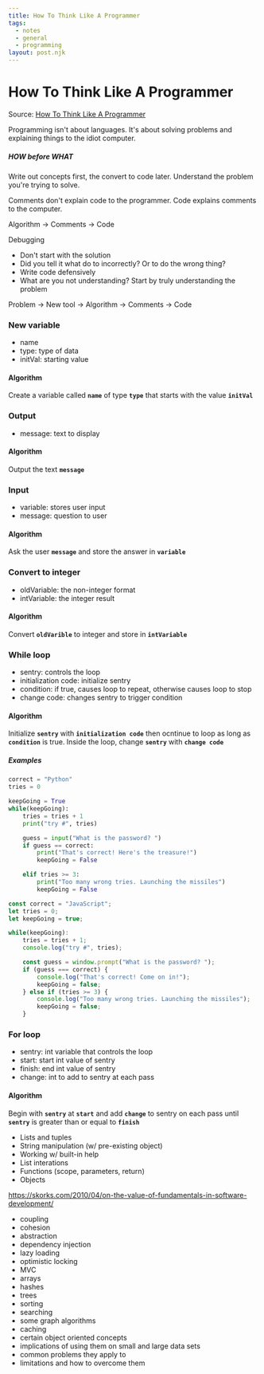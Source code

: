 ```yaml
---
title: How To Think Like A Programmer
tags:
  - notes
  - general
  - programming
layout: post.njk
---
```


# How To Think Like A Programmer

Source: [How To Think Like A Programmer](https://www.youtube.com/watch?v=azcrPFhaY9k)

Programming isn't about languages. It's about solving problems and explaining things to the idiot computer.

##### HOW before WHAT

Write out concepts first, the convert to code later. Understand the problem you're trying to solve.

Comments don't explain code to the programmer. Code explains comments to the computer.

Algorithm -> Comments -> Code

Debugging

- Don't start with the solution
- Did you tell it what do to incorrectly? Or to do the wrong thing?
- Write code defensively
- What are you not understanding? Start by truly understanding the problem

Problem -> New tool -> Algorithm -> Comments -> Code

### New variable

- name
- type: type of data
- initVal: starting value

#### Algorithm

Create a variable called **`name`** of type **`type`** that starts with the value **`initVal`**

### Output

- message: text to display

#### Algorithm

Output the text **`message`**

### Input

- variable: stores user input
- message: question to user

#### Algorithm

Ask the user **`message`** and store the answer in **`variable`**

### Convert to integer

- oldVariable: the non-integer format
- intVariable: the integer result

#### Algorithm

Convert **`oldVarible`** to integer and store in **`intVariable`**

### While loop

- sentry: controls the loop
- initialization code: initialize sentry
- condition: if true, causes loop to repeat, otherwise causes loop to stop
- change code: changes sentry to trigger condition

#### Algorithm

Initialize **`sentry`** with **`initialization code`** then ocntinue to loop as long as **`condition`** is true. Inside the loop, change **`sentry`** with **`change code`**

##### Examples

```python
correct = "Python"
tries = 0

keepGoing = True
while(keepGoing):
    tries = tries + 1
    print("try #", tries)

    guess = input("What is the password? ")
    if guess == correct:
        print("That's correct! Here's the treasure!")
        keepGoing = False

    elif tries >= 3:
        print("Too many wrong tries. Launching the missiles")
        keepGoing = False
```

```js
const correct = "JavaScript";
let tries = 0;
let keepGoing = true;

while(keepGoing):
    tries = tries + 1;
    console.log("try #", tries);

    const guess = window.prompt("What is the password? ");
    if (guess === correct) {
        console.log("That's correct! Come on in!");
        keepGoing = false;
    } else if (tries >= 3) {
        console.log("Too many wrong tries. Launching the missiles");
        keepGoing = false;
    }
```

### For loop

- sentry: int variable that controls the loop
- start: start int value of sentry
- finish: end int value of sentry
- change: int to add to sentry at each pass

#### Algorithm

Begin with **`sentry`** at **`start`** and add **`change`** to sentry on each pass until **`sentry`** is greater than or equal to **`finish`**

- Lists and tuples
- String manipulation (w/ pre-existing object)
- Working w/ built-in help
- List interations
- Functions (scope, parameters, return)
- Objects

https://skorks.com/2010/04/on-the-value-of-fundamentals-in-software-development/

- coupling
- cohesion
- abstraction
- dependency injection
- lazy loading
- optimistic locking
- MVC
- arrays
- hashes
- trees
- sorting
- searching
- some graph algorithms
- caching
- certain object oriented concepts
- implications of using them on small and large data sets
- common problems they apply to
- limitations and how to overcome them
